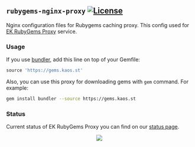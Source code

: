 ## `rubygems-nginx-proxy` [![License](https://gh.kaos.st/apache2.svg)](https://www.apache.org/licenses/LICENSE-2.0.html)
Nginx configuration files for Rubygems caching proxy. This config used for [EK RubyGems Proxy](https://gems.kaos.st) service.

### Usage

If you use [bundler](http://bundler.io), add this line on top of your Gemfile:
```ruby
source 'https://gems.kaos.st'
```

Also, you can use this proxy for downloading gems with `gem` command. For example:

```bash
gem install bundler --source https://gems.kaos.st
```

### Status

Current status of EK RubyGems Proxy you can find on our [status page](http://status.gems.kaos.st).

<p align="center"><a href="https://essentialkaos.com"><img src="https://gh.kaos.st/ekgh.svg"/></a></p>
